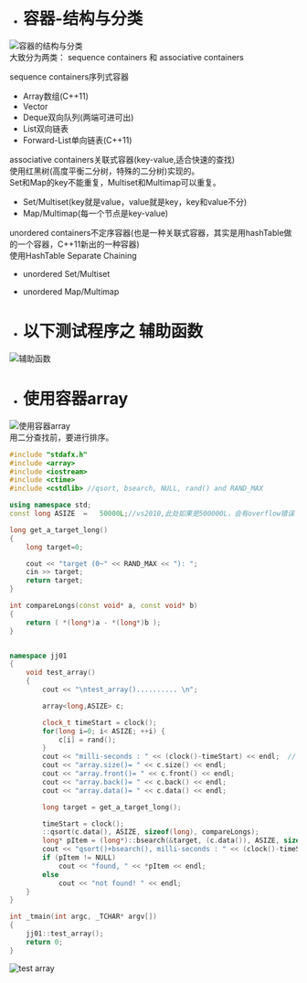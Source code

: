 - # 容器-结构与分类
![容器的结构与分类](https://github.com/havenow/my-C-plus-plus/blob/master/STL%E6%A0%87%E5%87%86%E5%BA%93%E4%B8%8E%E6%B3%9B%E5%9E%8B%E7%BC%96%E7%A8%8B/images/%E5%AE%B9%E5%99%A8%E7%9A%84%E7%BB%93%E6%9E%84%E4%B8%8E%E5%88%86%E7%B1%BB.png)  
大致分为两类： sequence containers 和 associative containers  

sequence containers序列式容器  
- Array数组(C++11)  
- Vector  
- Deque双向队列(两端可进可出)  
- List双向链表  
- Forward-List单向链表(C++11)  

associative containers关联式容器(key-value,适合快速的查找)  
使用红黑树(高度平衡二分树，特殊的二分树)实现的。  
Set和Map的key不能重复，Multiset和Multimap可以重复。  
- Set/Multiset(key就是value，value就是key，key和value不分)
- Map/Multimap(每一个节点是key-value)  

unordered containers不定序容器(也是一种关联式容器，其实是用hashTable做的一个容器，C++11新出的一种容器)  
使用HashTable Separate Chaining  
- unordered Set/Multiset
- unordered Map/Multimap  

- # 以下测试程序之 辅助函数
![辅助函数](https://github.com/havenow/my-C-plus-plus/blob/master/STL%E6%A0%87%E5%87%86%E5%BA%93%E4%B8%8E%E6%B3%9B%E5%9E%8B%E7%BC%96%E7%A8%8B/images/%E8%BE%85%E5%8A%A9%E5%87%BD%E6%95%B0.png)  

- # 使用容器array
![使用容器array](https://github.com/havenow/my-C-plus-plus/blob/master/STL%E6%A0%87%E5%87%86%E5%BA%93%E4%B8%8E%E6%B3%9B%E5%9E%8B%E7%BC%96%E7%A8%8B/images/%E4%BD%BF%E7%94%A8%E5%AE%B9%E5%99%A8array.png)  
用二分查找前，要进行排序。  

```c++
#include "stdafx.h"
#include <array>
#include <iostream>
#include <ctime> 
#include <cstdlib> //qsort, bsearch, NULL, rand() and RAND_MAX

using namespace std;
const long ASIZE  =   50000L;//vs2010,此处如果是500000L，会有overflow错误

long get_a_target_long()
{
	long target=0;

	cout << "target (0~" << RAND_MAX << "): ";
	cin >> target;
	return target;
}

int compareLongs(const void* a, const void* b)
{
	return ( *(long*)a - *(long*)b );
}


namespace jj01
{
	void test_array()
	{
		cout << "\ntest_array().......... \n";

		array<long,ASIZE> c;  	

		clock_t timeStart = clock();									
		for(long i=0; i< ASIZE; ++i) {
			c[i] = rand(); 
		}
		cout << "milli-seconds : " << (clock()-timeStart) << endl;	//
		cout << "array.size()= " << c.size() << endl;		
		cout << "array.front()= " << c.front() << endl;	
		cout << "array.back()= " << c.back() << endl;	
		cout << "array.data()= " << c.data() << endl;	

		long target = get_a_target_long();

		timeStart = clock();
		::qsort(c.data(), ASIZE, sizeof(long), compareLongs);
		long* pItem = (long*)::bsearch(&target, (c.data()), ASIZE, sizeof(long), compareLongs); 
		cout << "qsort()+bsearch(), milli-seconds : " << (clock()-timeStart) << endl;	//    
		if (pItem != NULL)
			cout << "found, " << *pItem << endl;
		else
			cout << "not found! " << endl;	
	}
}

int _tmain(int argc, _TCHAR* argv[])
{
	jj01::test_array();		
	return 0;
}

```
![test array](https://github.com/havenow/my-C-plus-plus/blob/master/STL%E6%A0%87%E5%87%86%E5%BA%93%E4%B8%8E%E6%B3%9B%E5%9E%8B%E7%BC%96%E7%A8%8B/images/test%20array.png)  
 
